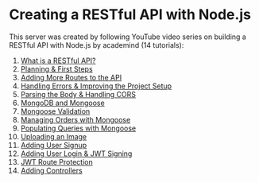 # Creating a RESTful API with Node.js

This server was created by following YouTube video series on 
building a RESTful API with Node.js by academind (14 tutorials):  

1. [What is a RESTful API?](https://www.youtube.com/watch?v=0oXYLzuucwE&list=PL55RiY5tL51q4D-B63KBnygU6opNPFk_q)
2. [Planning & First Steps](https://www.youtube.com/watch?v=blQ60skPzl0&list=PL55RiY5tL51q4D-B63KBnygU6opNPFk_q&index=2)
3. [Adding More Routes to the API](https://www.youtube.com/watch?v=FV1Ugv1Temg&list=PL55RiY5tL51q4D-B63KBnygU6opNPFk_q&index=3)
4. [Handling Errors & Improving the Project Setup](https://www.youtube.com/watch?v=UVAMha41dwo&list=PL55RiY5tL51q4D-B63KBnygU6opNPFk_q&index=4)
5. [Parsing the Body & Handling CORS](https://www.youtube.com/watch?v=zoSJ3bNGPp0&list=PL55RiY5tL51q4D-B63KBnygU6opNPFk_q&index=5)
6. [MongoDB and Mongoose](https://www.youtube.com/watch?v=WDrU305J1yw&list=PL55RiY5tL51q4D-B63KBnygU6opNPFk_q&index=6)
7. [Mongoose Validation](https://www.youtube.com/watch?v=CMDsTMV2AgI&list=PL55RiY5tL51q4D-B63KBnygU6opNPFk_q&index=7)
8. [Managing Orders with Mongoose](https://www.youtube.com/watch?v=VKuY8QscZwY&list=PL55RiY5tL51q4D-B63KBnygU6opNPFk_q&index=8)
9. [Populating Queries with Mongoose](https://www.youtube.com/watch?v=3p0wmR973Fw&list=PL55RiY5tL51q4D-B63KBnygU6opNPFk_q&index=9)
10. [Uploading an Image](https://www.youtube.com/watch?v=srPXMt1Q0nY&list=PL55RiY5tL51q4D-B63KBnygU6opNPFk_q&index=10)
11. [Adding User Signup](https://www.youtube.com/watch?v=_EP2qCmLzSE&list=PL55RiY5tL51q4D-B63KBnygU6opNPFk_q&index=11)
12. [Adding User Login & JWT Signing](https://www.youtube.com/watch?v=0D5EEKH97NA&list=PL55RiY5tL51q4D-B63KBnygU6opNPFk_q&index=12)
13. [JWT Route Protection](https://www.youtube.com/watch?v=8Ip0pcwbWYM&list=PL55RiY5tL51q4D-B63KBnygU6opNPFk_q&index=13)
14. [Adding Controllers](https://www.youtube.com/watch?v=ucuNgSOFDZ0&list=PL55RiY5tL51q4D-B63KBnygU6opNPFk_q&index=14)